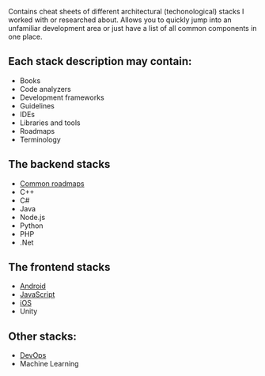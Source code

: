Contains cheat sheets of different architectural (techonological) stacks I worked with or researched about. Allows you to quickly jump into an unfamiliar development area or just have a list of all common components in one place.

## Each stack description may contain:
- Books
- Code analyzers
- Development frameworks
- Guidelines
- IDEs
- Libraries and tools
- Roadmaps
- Terminology

## The backend stacks
- [Common roadmaps](backend.md)
- C++
- C#
- Java
- Node.js
- Python
- PHP
- .Net

## The frontend stacks
- [Android](android.md)
- [JavaScript](frontend-js.md)
- [iOS](ios.md)
- Unity

## Other stacks:
- [DevOps](devops.md)
- Machine Learning


